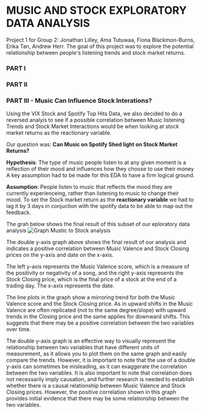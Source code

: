 # MUSIC AND STOCK EXPLORATORY DATA ANALYSIS
Project 1 for Group 2: Jonathan Lilley, Ama Tutuwaa, Fiona Blackmon-Burns, Erika Tan, Andrew Herr.
The goal of this project was to explore the potential relationship between people's listening trends and stock market returns.

### PART I

### PART II



### PART III - Music Can Influence Stock Interations?
Using the VIX Stock and Spotify Top Hits Data, we also decided to do a reversed analyis to see if a possible correlation between Music listening Trends and Stock Market Interactions would be when looking at stock market returns as the reactionary variable.

Our question was: **Can Music on Spotify Shed light on Stock Market Returns?**

**Hypothesis**: The type of music people listen to at any given moment is a reflection of their mood and influences how they choose to use their money
A key assumption had to be made for this EDA to have a firm logical ground.

**Assumption**: People listen to music that reflects the mood they are currently experienceing, rather than listening to music to change their mood.
To set the Stock market return as the **reactionary variable** we had to lag it by 3 days in conjuction with the spotify data to be able to map out the feedback.

The grah below shows the final result of this subset of our eploratory data analysis
![Graph Mustic to Stock analysis](https://user-images.githubusercontent.com/114604829/219490986-69dee63b-e143-4458-980c-db57946d3a6f.png)

The double y-axis graph above shows the final result of our analysis and indicates a positive correlation between Music Valence and Stock Closing prices on the y-axis and date on the x-axis.

The left y-axis represents the Music Valence score, which is a measure of the positivity or negativity of a song, and the right y-axis represents the Stock Closing price, which is the final price of a stock at the end of a trading day. The x-axis represents the date.

The line plots in the graph show a mirroring trend for both the Music Valence score and the Stock Closing price. As in upward shifts in the Music Valence are often replicated (not to the same degree/slope) with upward trends in the Closing price and the same applies for downward shifts. This suggests that there may be a positive correlation between the two variables over time.

The double y-axis graph is an effective way to visually represent the relationship between two variables that have different units of measurement, as it allows you to plot them on the same graph and easily compare the trends. However, it is important to note that the use of a double y-axis can sometimes be misleading, as it can exaggerate the correlation between the two variables. It is also important to note that correlation does not necessarily imply causation, and further research is needed to establish whether there is a causal relationship between Music Valence and Stock Closing prices. However, the positive correlation shown in this graph provides initial evidence that there may be some relationship between the two variables.


